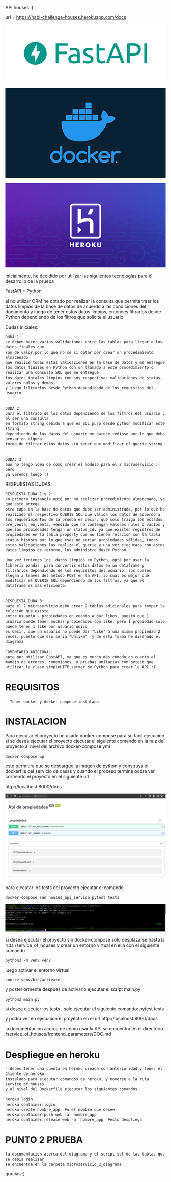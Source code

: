 

API houses :)

url =  https://habi-challenge-houses.herokuapp.com/docs

![alt text](https://github.com/sebas1017/habi_challenge/blob/main/demo_image/fastapi.png?raw=true)


![alt text](https://github.com/sebas1017/habi_challenge/blob/main/demo_image/docker.jpeg?raw=true)

![alt text](https://github.com/sebas1017/habi_challenge/blob/main/demo_image/heroku.png?raw=true)




Inicialmente, he decidido por utilizar las siguientes tecnologías para él
desarrollo de la prueba




FastAPI + Python

al no utilizar ORM he optado por realizar la consulta que permita
traer los datos limpios de la base de datos de acuerdo a las condiciones del documento
y luego de tener estos datos limpios, entonces filtrarlos desde Python dependiendo
de los filtros que solicite el usuario


Dudas iniciales:

    DUDA 1:
    se deben hacer varias validaciones entre las tablas para llegar a los datos finales que 
    son de valor por lo que no sé si optar por crear un procedimiento almacenado
    que realice todas estas validaciones en la base de datos y me entregue los datos finales en Python con un llamado a este procedimiento o realizar una consulta SQL que me entregue
    los datos totales limpios con sus respectivas validaciones de status, valores nulos y demás
    y luego filtrarlos desde Python dependiendo de los requisitos del usuario.


    DUDA 2:
    para el filtrado de los datos dependiendo de los filtros del usuario , al ser una consulta
    en formato string debido a que es SQL puro desde python modificar este string
    dependiendo de los datos del usuario me parece tedioso por lo que debo pensar en alguna
    forma de filtrar estos datos sin tener que modificar el querie_string


    DUDA: 3
    aun no tengo idea de como crear el modelo para el 2 microservicio :( pero
    ya veremos luego :)


RESPUESTAS DUDAS:


    RESPUESTA DUDA 1 y 2:
    en primera instancia opté por no realizar procedimiento almacenado, ya que esto agrega
    otra capa en la base de datos que debe ser administrada, por lo que he realizado el respectivo QUERIE SQL que válida los datos de acuerdo a los requerimientos de la prueba es decir, que solo traiga los estados pre_venta, en_venta, vendido que no contengan valores nulos o vacíos y que las propiedades tengan un status_id, ya que existen registros de propiedades en la tabla property que no tienen relación con la tabla status_history por lo que esas no serian propiedades válidas, todas estas validaciones las realiza el querie y una vez ejecutada con estos datos limpios de retorno, los administro desde Python.
    
    Una vez teniendo los  datos limpios en Python, opté por usar la librería pandas  para convertir estos datos en un dataframe y filtrarlos dependiendo de los requisitos del usuario, los cuales llegan a través del método POST en la API, lo cual es mejor que 
    modificar el QUERIE SQL dependiendo de los filtros, ya que el dataframe es más eficiente.


    RESPUESTA DUDA 3:
    para el 2 microservicio debo crear 2 tablas adicionales para romper la relación que existe
    entre usuario - propiedades en cuanto a dar likes, puesto que 1 usuario puede tener muchas propiedades con like, pero 1 propiedad solo puede tener 1 like por usuario único
    es decir, que un usuario no puede dar "Like" a una misma propiedad 2 veces, puesto que eso seria "Unlike"  y de esta forma he diseñado el diagrama

    COMENTARIO ADICIONAL:
    opte por utilizar FastAPI, ya que es mucho más cómodo en cuanto al manejo de errores, conexiones  y pruebas unitarias con pytest que utilizar la clase simpleHTTP.server de Python para crear la API :)




# REQUISITOS
    - Tener docker y docker-compose instalado

# INSTALACION

Para ejecutar el proyecto he usado docker-compose para su facil ejecucion
si se desea ejecutar el proyecto ejecutar el siguiente comando en la raiz del proyecto
al nivel del archivo docker-compose.yml

    docker-compose up




esto permitira que se descargue la imagen de python y construya el dockerfile del servicio
de casas y cuando el proceso termine podra ver corriendo el proyecto en el siguiente url

http://localhost:8000/docs


![alt text](https://github.com/sebas1017/habi_challenge/blob/main/demo_image/api_run.png?raw=true)


para ejecutar los tests del proyecto ejecutar el comando
   
    docker-compose run houses_api_service pytest tests


![alt text](https://github.com/sebas1017/habi_challenge/blob/main/demo_image/tests_demo.png?raw=true)


si desea ejecutar el proyecto sin docker-compose solo desplazarse hasta la ruta
/service_of_houses   y crear un entorno virtual en ella con el siguiente comando

    python3 -m venv venv  

luego activar el entorno virtual

    source venv/bin/activate

y posteriormente despues de activarlo ejecutar el script main.py

    python3 main.py

si desea ejecutar los tests , solo ejecutar el siguiente comando:
    pytest tests

y podra ver en ejecucion el proyecto en el url http://localhost:8000/docs


la documentacion acerca de como usar la API se encuentra en el directorio
/service_of_houses/frontend_parameters/DOC.md


# Despliegue en heroku
    - debes tener una cuenta en heroku creada con anterioridad y tener el Cliente de heroku
    instalado para ejecutar comandos de heroku, y moverse a la ruta service_of_houses
    y al nivel del Dockerfile ejecutar los siguientes comandos

    heroku login
    heroku container:login
    heroku create nombre_app  #o el nombre que desee
    heroku container:push web -a  nombre_app
    heroku container:release web -a  nombre_app  #esto despliega


# PUNTO 2 PRUEBA
    la documentacion acerca del diagrama y el script sql de las tablas que se debia realizar
    se encuentra en la carpeta microservicio_2_diagrama


gracias :)

